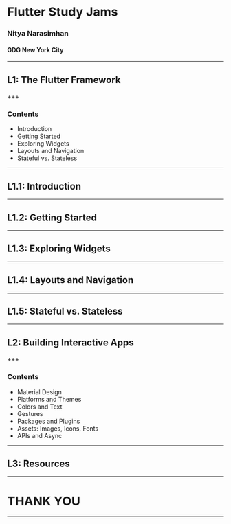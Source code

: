 # Flutter Study Jams
### Nitya Narasimhan 
#### GDG New York City

---
## L1: The Flutter Framework

+++ 
### Contents

 * Introduction
 * Getting Started
 * Exploring Widgets
 * Layouts and Navigation
 * Stateful vs. Stateless
 
---

## L1.1: Introduction

---

## L1.2: Getting Started

---

## L1.3: Exploring Widgets

---

## L1.4: Layouts and Navigation

---

## L1.5: Stateful vs. Stateless

---

## L2: Building Interactive Apps

+++ 
### Contents

 * Material Design
 * Platforms and Themes
 * Colors and Text
 * Gestures
 * Packages and Plugins
 * Assets: Images, Icons, Fonts
 * APIs and Async

---

## L3: Resources

---

# THANK YOU

---
